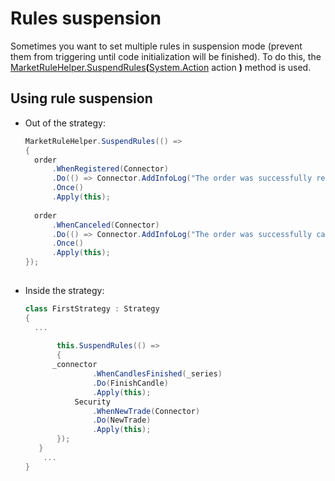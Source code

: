 # Rules suspension

Sometimes you want to set multiple rules in suspension mode (prevent them from triggering until code initialization will be finished). To do this, the [MarketRuleHelper.SuspendRules](xref:StockSharp.Algo.MarketRuleHelper.SuspendRules(System.Action))**(**[System.Action](xref:System.Action) action **)** method is used. 

## Using rule suspension

- Out of the strategy:

  ```cs
  MarketRuleHelper.SuspendRules(() =>	
  {
  	order
  		.WhenRegistered(Connector)
  		.Do(() => Connector.AddInfoLog("The order was successfully registered."))
  		.Once()
  		.Apply(this);
  	
  	order
  		.WhenCanceled(Connector)
  		.Do(() => Connector.AddInfoLog("The order was successfully cancelled."))
  		.Once()
  		.Apply(this);
  });
  							
  ```
- Inside the strategy:

  ```cs
  class FirstStrategy : Strategy
  {
  	...
  	
         this.SuspendRules(() =>
         {
  		_connector
                 .WhenCandlesFinished(_series)
                 .Do(FinishCandle)
                 .Apply(this);
             Security
                 .WhenNewTrade(Connector)
                 .Do(NewTrade)
                 .Apply(this);
         });
     }
      ...
  }
  							
  ```
